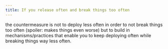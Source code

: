 ```yaml
---
title: If you release often and break things too often
---
```


the countermeasure is not to deploy less often in order to not break things too often (spoiler: makes things even worse) but to build in mechanisms/practices that enable you to keep deploying often while breaking things way less often.
